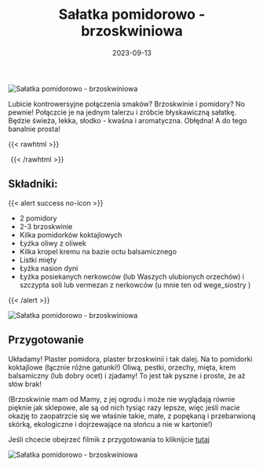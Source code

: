 ﻿---
title: "Sałatka pomidorowo - brzoskwiniowa"
date: 2023-09-13
categories:
- dania główne
tags:
- pomidory
- brzoskwinie
- wegańskie
- bez laktozy
- bezglutenu
- sałatka
thumbnailImagePosition: "top"
---
![Sałatka pomidorowo - brzoskwiniowa](/img/Salatka-pomidorowo-brzoskwiniowa/Salatka-pomidorowo-brzoskwiniowa-1.jpg)

Lubicie kontrowersyjne połączenia smaków? Brzoskwinie i pomidory? No pewnie! Połączcie je na jednym talerzu i zróbcie błyskawiczną sałatkę. Będzie świeża, lekka, słodko - kwaśna i aromatyczna. Obłędna!
A do tego banalnie prosta!

<!--more-->

{{< rawhtml >}}
<div id="ceneoaffcontainer628397"></div>
<a id="ceneoaff-logo" title="Ceneo.pl" href="https://www.ceneo.pl/#pid=26977&crid=628397&cid=46110" rel="nofollow"><img style="border:0;width:1px;height:1px;" src="//image.ceneostatic.pl/data/custom_images/4917/custom_image.png" alt="Ceneo.pl" /></a>
<script type="text/javascript" charset="utf-8">
	if (typeof CeneoAPOptions == "undefined" || CeneoAPOptions == null)
	{
	var CeneoAPOptions = new Array(); 
	stamp = parseInt(new Date().getTime()/86400, 10);
	var script = document.createElement("script");
	script.setAttribute("type", "text/javascript");
	script.setAttribute("src", "//partnerzyapi.ceneo.pl/External/ap.js?"+stamp);
	script.setAttribute("charset", "utf-8");
	var head = document.getElementsByTagName("head")[0];
	head.appendChild(script);
	}
	CeneoAPOptions[CeneoAPOptions.length] =
	{
		ad_creation: 628397,
		ad_channel: 46110,
		ad_partner: 26977,
		ad_type: 1,
		ad_content: '566,1773,3319',
		ad_format: 1,
		ad_newpage: true,
		ad_basket: false,
		ad_container: 'ceneoaffcontainer628397',
		ad_formatTypeId: 1,
		ad_contextual: false, 
		ad_recommended: false, 
		ad_showRank: false 
	};
</script>
{{< /rawhtml >}}

## Składniki:
{{< alert success no-icon >}}
- 2 pomidory
- 2-3 brzoskwinie
- Kilka pomidorków koktajlowych
- Łyżka oliwy z oliwek
- Kilka kropel kremu na bazie octu balsamicznego
- Listki mięty
- Łyżka nasion dyni
- Łyżka posiekanych nerkowców (lub Waszych ulubionych orzechów) i szczypta soli lub vermezan z nerkowców (u mnie ten od wege_siostry )

{{< /alert >}}

![Sałatka pomidorowo - brzoskwiniowa](/img/Salatka-pomidorowo-brzoskwiniowa/Salatka-pomidorowo-brzoskwiniowa-2.jpg)

## Przygotowanie
Układamy! Plaster pomidora, plaster brzoskwinii i tak dalej. Na to pomidorki koktajlowe (łącznie różne gatunki!) Oliwą, pestki, orzechy, mięta, krem balsamiczny (lub dobry ocet) i zjadamy! To jest tak pyszne i proste, że aż słów brak!

(Brzoskwinie mam od Mamy, z jej ogrodu i może nie wyglądają równie pięknie jak sklepowe, ale są od nich tysiąc razy lepsze, więc jeśli macie okazję to zaopatrzcie się we właśnie takie, małe, z popękaną i przebarwioną skórką, ekologiczne i dojrzewające na słońcu a nie w kartonie!)

Jeśli chcecie obejrzeć filmik z przygotowania to kliknijcie [tutaj](https://www.instagram.com/reel/CxC3jnvIJBx/?utm_source=ig_web_copy_link&igshid=MzRlODBiNWFlZA==)

![Sałatka pomidorowo - brzoskwiniowa](/img/Salatka-pomidorowo-brzoskwiniowa/Salatka-pomidorowo-brzoskwiniowa-3.jpg)